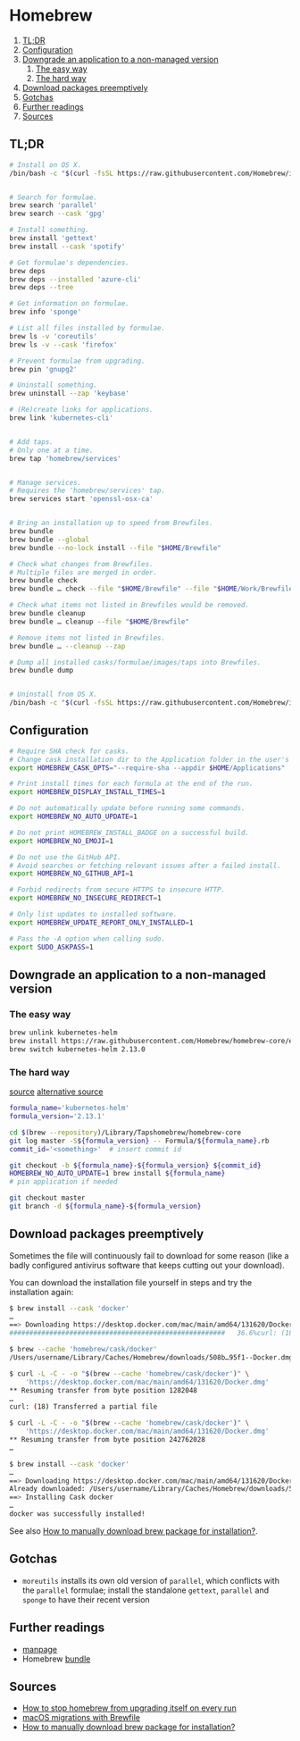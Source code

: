 # Homebrew

1. [TL;DR](#tldr)
1. [Configuration](#configuration)
1. [Downgrade an application to a non-managed version](#downgrade-an-application-to-a-non-managed-version)
   1. [The easy way](#the-easy-way)
   1. [The hard way](#the-hard-way)
1. [Download packages preemptively](#download-packages-preemptively)
1. [Gotchas](#gotchas)
1. [Further readings](#further-readings)
1. [Sources](#sources)

## TL;DR

```sh
# Install on OS X.
/bin/bash -c "$(curl -fsSL https://raw.githubusercontent.com/Homebrew/install/HEAD/install.sh)"


# Search for formulae.
brew search 'parallel'
brew search --cask 'gpg'

# Install something.
brew install 'gettext'
brew install --cask 'spotify'

# Get formulae's dependencies.
brew deps
brew deps --installed 'azure-cli'
brew deps --tree

# Get information on formulae.
brew info 'sponge'

# List all files installed by formulae.
brew ls -v 'coreutils'
brew ls -v --cask 'firefox'

# Prevent formulae from upgrading.
brew pin 'gnupg2'

# Uninstall something.
brew uninstall --zap 'keybase'

# (Re)create links for applications.
brew link 'kubernetes-cli'


# Add taps.
# Only one at a time.
brew tap 'homebrew/services'


# Manage services.
# Requires the 'homebrew/services' tap.
brew services start 'openssl-osx-ca'


# Bring an installation up to speed from Brewfiles.
brew bundle
brew bundle --global
brew bundle --no-lock install --file "$HOME/Brewfile"

# Check what changes from Brewfiles.
# Multiple files are merged in order.
brew bundle check
brew bundle … check --file "$HOME/Brewfile" --file "$HOME/Work/Brewfile"

# Check what items not listed in Brewfiles would be removed.
brew bundle cleanup
brew bundle … cleanup --file "$HOME/Brewfile"

# Remove items not listed in Brewfiles.
brew bundle … --cleanup --zap

# Dump all installed casks/formulae/images/taps into Brewfiles.
brew bundle dump


# Uninstall from OS X.
/bin/bash -c "$(curl -fsSL https://raw.githubusercontent.com/Homebrew/install/HEAD/uninstall.sh)"
```

## Configuration

```sh
# Require SHA check for casks.
# Change cask installation dir to the Application folder in the user's HOME.
export HOMEBREW_CASK_OPTS="--require-sha --appdir $HOME/Applications"

# Print install times for each formula at the end of the run.
export HOMEBREW_DISPLAY_INSTALL_TIMES=1

# Do not automatically update before running some commands.
export HOMEBREW_NO_AUTO_UPDATE=1

# Do not print HOMEBREW_INSTALL_BADGE on a successful build.
export HOMEBREW_NO_EMOJI=1

# Do not use the GitHub API.
# Avoid searches or fetching relevant issues after a failed install.
export HOMEBREW_NO_GITHUB_API=1

# Forbid redirects from secure HTTPS to insecure HTTP.
export HOMEBREW_NO_INSECURE_REDIRECT=1

# Only list updates to installed software.
export HOMEBREW_UPDATE_REPORT_ONLY_INSTALLED=1

# Pass the -A option when calling sudo.
export SUDO_ASKPASS=1
```

## Downgrade an application to a non-managed version

### The easy way

```sh
brew unlink kubernetes-helm
brew install https://raw.githubusercontent.com/Homebrew/homebrew-core/ed9dcb2cb455a816f744c3ad4ab5c18a0d335763/Formula/kubernetes-helm.rb
brew switch kubernetes-helm 2.13.0
```

### The hard way

[source](https://stackoverflow.com/questions/3987683/homebrew-install-specific-version-of-formula)
[alternative source](https://www.fernandomc.com/posts/brew-install-legacy-hugo-site-generator/)

```sh
formula_name='kubernetes-helm'
formula_version='2.13.1'

cd $(brew --repository)/Library/Tapshomebrew/homebrew-core
git log master -S${formula_version} -- Formula/${formula_name}.rb
commit_id='<something>'  # insert commit id

git checkout -b ${formula_name}-${formula_version} ${commit_id}
HOMEBREW_NO_AUTO_UPDATE=1 brew install ${formula_name}
# pin application if needed

git checkout master
git branch -d ${formula_name}-${formula_version}
```

## Download packages preemptively

Sometimes the file will continuously fail to download for some reason (like a badly configured antivirus software that keeps cutting out your download).

You can download the installation file yourself in steps and try the installation again:

```sh
$ brew install --cask 'docker'
…
==> Downloading https://desktop.docker.com/mac/main/amd64/131620/Docker.dmg
######################################################   36.6%curl: (18) Transferred a partial file

$ brew --cache 'homebrew/cask/docker'
/Users/username/Library/Caches/Homebrew/downloads/508b…95f1--Docker.dmg

$ curl -L -C - -o "$(brew --cache 'homebrew/cask/docker')" \
    'https://desktop.docker.com/mac/main/amd64/131620/Docker.dmg'
** Resuming transfer from byte position 1282048
…
curl: (18) Transferred a partial file

$ curl -L -C - -o "$(brew --cache 'homebrew/cask/docker')" \
    'https://desktop.docker.com/mac/main/amd64/131620/Docker.dmg'
** Resuming transfer from byte position 242762028
…

$ brew install --cask 'docker'
…
==> Downloading https://desktop.docker.com/mac/main/amd64/131620/Docker.dmg
Already downloaded: /Users/username/Library/Caches/Homebrew/downloads/508b…95f1--Docker.dmg
==> Installing Cask docker
…
docker was successfully installed!
```

See also [How to manually download brew package for installation?].

## Gotchas

- `moreutils` installs its own old version of `parallel`, which conflicts with the `parallel` formulae; install the standalone `gettext`, `parallel` and `sponge` to have their recent version

## Further readings

- [manpage]
- Homebrew [bundle]

## Sources

- [How to stop homebrew from upgrading itself on every run]
- [macOS migrations with Brewfile]
- [How to manually download brew package for installation?]

<!--
  References
  -->

<!-- Upstream -->
[bundle]: https://github.com/Homebrew/homebrew-bundle
[manpage]: https://docs.brew.sh/Manpage

<!-- Others -->
[how to manually download brew package for installation?]: https://stackoverflow.com/questions/53551665/how-to-manually-download-brew-package-for-installation#53579448
[how to stop homebrew from upgrading itself on every run]: https://superuser.com/questions/1209053/how-do-i-tell-homebrew-to-stop-running-brew-update-every-time-i-want-to-install/1209068#1209068
[macos migrations with brewfile]: https://openfolder.sh/macos-migrations-with-brewfile
